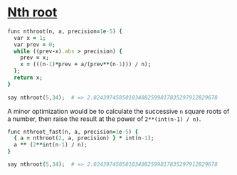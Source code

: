 [1]: http://rosettacode.org/wiki/Nth_root

# [Nth root][1]

```ruby
func nthroot(n, a, precision=1e-5) {
  var x = 1;
  var prev = 0;
  while ((prev-x).abs > precision) {
    prev = x;
    x = (((n-1)*prev + a/(prev**(n-1))) / n);
  };
  return x;
}
 
say nthroot(5,34);  # => 2.024397458501034082599817835297912829678
```

A minor optimization would be to calculate the successive `n` square roots of a number, then raise the result at the power of `2**(int(n-1) / n)`.

```ruby
func nthroot_fast(n, a, precision=1e-5) {
  { a = nthroot(2, a, precision) } * int(n-1);
  a ** (2**int(n-1) / n);
}

say nthroot(5,34);  # => 2.024397458501034082599817835297912829678
```

